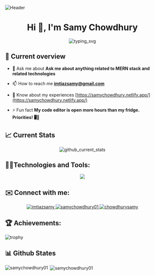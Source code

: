 ![Header](https://user-images.githubusercontent.com/74038190/225813708-98b745f2-7d22-48cf-9150-083f1b00d6c9.gif)
<h1 align="center">Hi 👋, I'm Samy Chowdhury</h1>

<p align='center'>
<img src='https://readme-typing-svg.herokuapp.com?font=Oswald&size=30&lines=A+passionate+MERN+Stack+developer' alt='typing_svg'/>
</p>


## 🧾 Current overview
- 💬 Ask me about **Ask me about anything related to MERN stack and related technologies**

- 📫 How to reach me **imtiazsamy@gmail.com**

- 📄 Know about my experiences [https://samychowdhury.netlify.app/](https://samychowdhury.netlify.app/)

- ⚡ Fun fact **My code editor is open more hours than my fridge. Priorities! 🖥️🥪**

## 📈 Current Stats
<p align='center'>
<img src='https://streak-stats.demolab.com/?user=Samychowdhury01&theme=github-dark-blue&hide_border=true' alt='github_current_stats'/>
</p>



## 🧑‍💻Technologies and Tools:
<p align="center">
  <a href="https://skillicons.dev">
    <img src="https://skillicons.dev/icons?i=html,css,js,ts,bootstrap,tailwind,react,nextjs,redux,nodejs,express,mongodb,npm,firebase,git,github,figma,postman,vscode&perline=6" />
  </a>
</p>

## ✉️ Connect with me:
<p align="center">
<a href="https://linkedin.com/in/imtiazsamy" target="blank">
<img src="https://img.shields.io/badge/LinkedIn-0077B5?style=for-the-badge&logo=linkedin&logoColor=white" alt="imtiazsamy"/>
</a>
<a href="https://fb.com/samychowdhury01" target="blank">
<img  src="https://img.shields.io/badge/Facebook-1877F2?style=for-the-badge&logo=facebook&logoColor=white" alt="samychowdhury01" />
</a>
<a href="https://twitter.com/chowdhurysamy" target="blank">
<img src="https://img.shields.io/badge/X-000000?style=for-the-badge&logo=x&logoColor=white" alt="chowdhurysamy"/>
</a>
</p>


## 🏆 Achievements:
![trophy](https://github-profile-trophy.vercel.app/?username=samychowdhury01&theme=algolia)


## 📊 Github States
<p><img align="left" src="https://github-readme-stats.vercel.app/api/top-langs?username=samychowdhury01&theme=github_dark&show_icons=true&locale=en&layout=compact&hide_border=true" alt="samychowdhury01" /></p>
<p>&nbsp;<img align="center" src="https://github-readme-stats.vercel.app/api?username=samychowdhury01&theme=github_dark&show_icons=true&locale=en&hide_border=true" alt="samychowdhury01" /></p>

</p>

